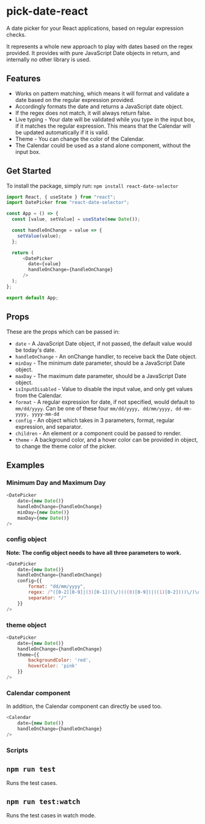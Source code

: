 # pick-date-react

A date picker for your React applications, based on regular expression checks.

It represents a whole new approach to play with dates based on the regex provided. It provides with pure JavaScript Date objects in return, and internally no other library is used.

## Features

- Works on pattern matching, which means it will format and validate a date based on the regular expression provided.
- Accordingly formats the date and returns a JavaScript date object.
- If the regex does not match, it will always return false. 
- Live typing - Your date will be validated while you type in the input box, if it matches the regular expression. This means that the Calendar will be updated automatically if it is valid. 
- Theme - You can change the color of the Calendar. 
- The Calendar could be used as a stand alone component, without the input box. 

## Get Started

To install the package, simply run:
```npm install react-date-selector```

```js
import React, { useState } from "react";
import DatePicker from "react-date-selector";

const App = () => {
  const [value, setValue] = useState(new Date());

  const handleOnChange = value => {
    setValue(value);
  };

  return (
      <DatePicker
        date={value}
        handleOnChange={handleOnChange}
      />
  );
};

export default App;
```

## Props

These are the props which can be passed in:

- `date` - A JavaScript Date object, if not passed, the default value would be today's date. 
- `handleOnChange` - An onChange handler, to receive back the Date object.
- `minDay` - The minimum date parameter, should be a JavaScript Date object.
- `maxDay` - The maximum date parameter, should be a JavaScript Date object.
- `isInputDisabled` - Value to disable the input value, and only get values from the Calendar.
- `format` - A regular expression for date, if not specified, would default to `mm/dd/yyyy`. Can be one of these four `mm/dd/yyyy, dd/mm/yyyy, dd-mm-yyyy, yyyy-mm-dd`
- `config` - An object which takes in 3 parameters, format, regular expression, and separator.
- `children` - An element or a component could be passed to render. 
-  `theme` - A background color, and a hover color can be provided in object, to change the theme color of the picker.

## Examples

### Minimum Day and Maximum Day

```js
<DatePicker
    date={new Date()}
    handleOnChange={handleOnChange}
    minDay={new Date()}
    maxDay={new Date()}
/>
```

### config object
**Note: The config object needs to have all three parameters to work.**

```js
<DatePicker
    date={new Date()}
    handleOnChange={handleOnChange}
    config={{
        format: "dd/mm/yyyy",
        regex: /^([0-2][0-9]|(3)[0-1])(\/)(((0)[0-9])|((1)[0-2]))(\/)\d{4}$/,
        separator: "/"
    }}
/>
```

### theme object

```js
<DatePicker
    date={new Date()}
    handleOnChange={handleOnChange}
    theme={{
        backgroundColor: 'red',
        hoverColor: 'pink'
    }}
/>
```

### Calendar component
In addition, the Calendar component can directly be used too. 

```js
<Calendar
    date={new Date()}
    handleOnChange={handleOnChange}
/>
```

### Scripts

## `npm run test`
Runs the test cases.

## `npm run test:watch`
Runs the test cases in watch mode.